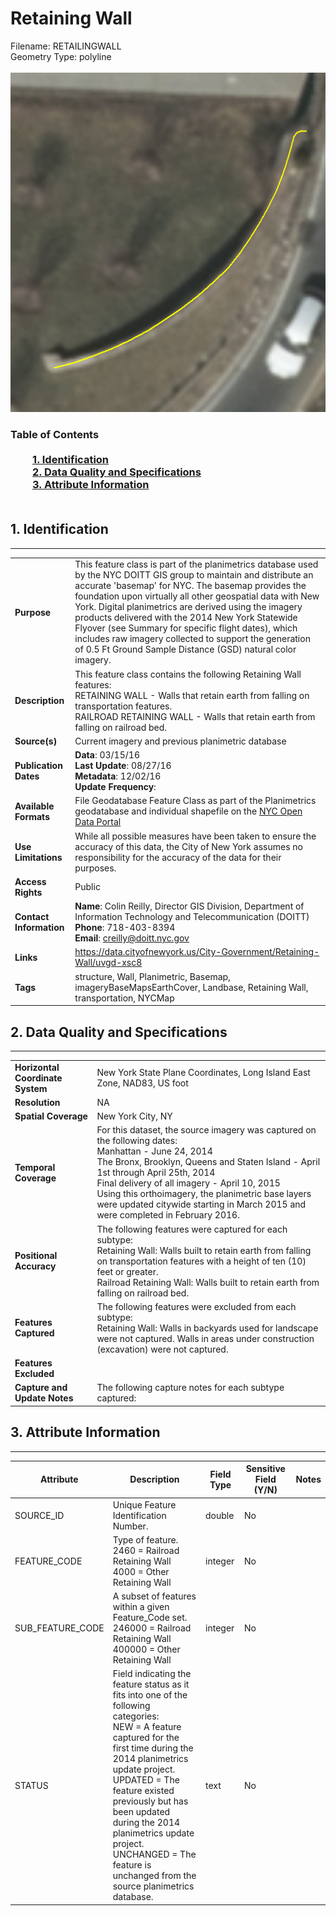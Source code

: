 # Retaining Wall
Filename: RETAILINGWALL<br>Geometry Type: polyline<br><br>![image](https://github.com/CityOfNewYork/nyc-planimetrics/raw/master/Images/FeatureViews/Retaining_Wall_1.png)

### Table of Contents<br><br>&nbsp;&nbsp;&nbsp;&nbsp;&nbsp;&nbsp;&nbsp;&nbsp;&nbsp;[**1. Identification**](#1-identification)<br>&nbsp;&nbsp;&nbsp;&nbsp;&nbsp;&nbsp;&nbsp;&nbsp;&nbsp;[**2. Data Quality and Specifications**](#2-data-quality-and-specifications)<br>&nbsp;&nbsp;&nbsp;&nbsp;&nbsp;&nbsp;&nbsp;&nbsp;&nbsp;[**3. Attribute Information**](#3-attribute-information)<br><br>
## 1. Identification
---------------------------------------------
|     |     |
| --- | --- |
**Purpose** |This feature class is part of the planimetrics database used by the NYC DOITT GIS group to maintain and distribute an accurate 'basemap' for NYC. The basemap provides the foundation upon virtually all other geospatial data with New York. Digital planimetrics are derived using the imagery products delivered with the 2014 New York Statewide Flyover (see Summary for specific flight dates), which includes raw imagery collected to support the generation of 0.5 Ft Ground Sample Distance (GSD) natural color imagery. 
**Description** |This feature class contains the following Retaining Wall features:<br>RETAINING WALL - Walls that retain earth from falling on transportation features.<br>RAILROAD RETAINING WALL - Walls that retain earth from falling on railroad bed.
**Source(s)** |Current imagery and previous planimetric database
**Publication Dates** |**Data**: 03/15/16<br>**Last Update**: 08/27/16<br>**Metadata**: 12/02/16<br>**Update Frequency**: 
**Available Formats** |File Geodatabase Feature Class as part of the Planimetrics geodatabase and individual shapefile on the [NYC Open Data Portal](https://data.cityofnewyork.us/City-Government/Retaining-Wall/uvgd-xsc8)
**Use Limitations** |While all possible measures have been taken to ensure the accuracy of this data, the City of New York assumes no responsibility for the accuracy of the data for their purposes.
**Access Rights** |Public
**Contact Information** |**Name**: Colin Reilly, Director GIS Division, Department of Information Technology and Telecommunication (DOITT)<br>**Phone**: 718-403-8394<br>**Email**: creilly@doitt.nyc.gov
**Links** |https://data.cityofnewyork.us/City-Government/Retaining-Wall/uvgd-xsc8
**Tags** |structure, Wall, Planimetric, Basemap, imageryBaseMapsEarthCover, Landbase, Retaining Wall, transportation, NYCMap
## 2. Data Quality and Specifications
---------------------------------------------
|     |     |
| --- | --- |
**Horizontal Coordinate System** |New York State Plane Coordinates, Long Island East Zone, NAD83, US foot
**Resolution** |NA
**Spatial Coverage** |New York City, NY
**Temporal Coverage** |For this dataset, the source imagery was captured on the following dates:<br>Manhattan - June 24, 2014<br>The Bronx, Brooklyn, Queens and Staten Island  - April 1st through April 25th, 2014<br>Final delivery of all imagery - April 10, 2015<br>Using this orthoimagery, the planimetric base layers were updated citywide starting in March 2015 and were completed in February 2016.
**Positional Accuracy** |The following features were captured for each subtype: <br> Retaining Wall: Walls built to retain earth from falling on transportation features with a height of ten (10) feet or greater.<br>Railroad Retaining Wall: Walls built to retain earth from falling on railroad bed.
**Features Captured** |The following features were excluded from each subtype: <br>Retaining Wall: Walls in backyards used for landscape were not captured. Walls in areas under construction (excavation) were not captured.
**Features Excluded** |
**Capture and Update Notes** |The following capture notes for each subtype captured:<br>
## 3. Attribute Information
---------------------------------------------
| Attribute | Description | Field Type | Sensitive Field (Y/N) | Notes| 
|------------ | ------------- | -------- | ----------- | ----------|
| SOURCE_ID | Unique Feature Identification Number. | double | No
| FEATURE_CODE | Type of feature.<br>2460 = Railroad Retaining Wall<br>4000 = Other Retaining Wall | integer | No
| SUB_FEATURE_CODE | A subset of features within a given Feature_Code set.<br>246000 = Railroad Retaining Wall<br>400000 = Other Retaining Wall | integer | No
| STATUS | Field indicating the feature status as it fits into one of the following categories:<br>NEW = A feature captured for the first time during the 2014 planimetrics update project.<br>UPDATED = The feature existed previously but has been updated during the 2014 planimetrics update project.<br>UNCHANGED = The feature is unchanged from the source planimetrics database. | text | No
